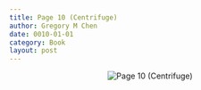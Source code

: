 ```yaml
---
title: Page 10 (Centrifuge)
author: Gregory M Chen
date: 0010-01-01
category: Book
layout: post
---
```


<p style="text-align:center;"><img src="{{site.baseurl}}/assets/Graphics_v3.3/Page10_Centrifuge.png" alt="Page 10 (Centrifuge)" style="max-height: calc(100vh - 30px - 100px);"/></p>

